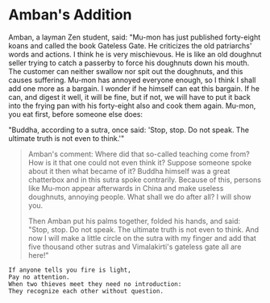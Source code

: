 # Amban's Addition

Amban, a layman Zen student, said: "Mu-mon has just published forty-eight koans and called the book Gateless Gate. He criticizes the old patriarchs' words and actions. I think he is very mischievous. He is like an old doughnut seller trying to catch a passerby to force his doughnuts down his mouth. The customer can neither swallow nor spit out the doughnuts, and this causes suffering. Mu-mon has annoyed everyone enough, so I think I shall add one more as a bargain. I wonder if he himself can eat this bargain. If he can, and digest it well, it will be fine, but if not, we will have to put it back into the frying pan with his forty-eight also and cook them again. Mu-mon, you eat first, before someone else does:

"Buddha, according to a sutra, once said: 'Stop, stop. Do not speak. The ultimate truth is not even to think.'"

> Amban's comment: Where did that so-called teaching come from? How is it that one could not even think it? Suppose someone spoke about it then what became of it? Buddha himself was a great chatterbox and in this sutra spoke contrarily. Because of this, persons like Mu-mon appear afterwards in China and make useless doughnuts, annoying people. What shall we do after all? I will show you.
>
> Then Amban put his palms together, folded  his hands, and said: "Stop, stop. Do not speak. The ultimate truth is not even to think. And now I will make a little circle on the sutra with my finger and add that five thousand other sutras and Vimalakirti's gateless gate all are here!"

```
If anyone tells you fire is light,
Pay no attention.
When two thieves meet they need no introduction:
They recognize each other without question.
```
